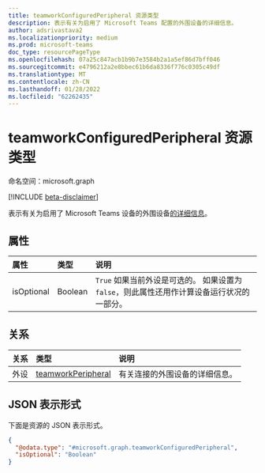 ```yaml
---
title: teamworkConfiguredPeripheral 资源类型
description: 表示有关为启用了 Microsoft Teams 配置的外围设备的详细信息。
author: adsrivastava2
ms.localizationpriority: medium
ms.prod: microsoft-teams
doc_type: resourcePageType
ms.openlocfilehash: 07a25c847acb1b9b7e3584b2a1a5ef86d7bff046
ms.sourcegitcommit: e4796212a2e8bbec61b6da8336f776c0305c49df
ms.translationtype: MT
ms.contentlocale: zh-CN
ms.lasthandoff: 01/28/2022
ms.locfileid: "62262435"
---
```

# <a name="teamworkconfiguredperipheral-resource-type"></a>teamworkConfiguredPeripheral 资源类型

命名空间：microsoft.graph

[!INCLUDE [beta-disclaimer](../../includes/beta-disclaimer.md)]

表示有关为启用了 Microsoft Teams 设备的外围设备[的详细信息](../resources/teamworkdevice.md)。

## <a name="properties"></a>属性
|属性|类型|说明|
|:---|:---|:---|
|isOptional|Boolean|`True` 如果当前外设是可选的。 如果设置为 `false`，则此属性还用作计算设备运行状况的一部分。|

## <a name="relationships"></a>关系
|关系|类型|说明|
|:---|:---|:---|
|外设|[teamworkPeripheral](../resources/teamworkperipheral.md)|有关连接的外围设备的详细信息。|

## <a name="json-representation"></a>JSON 表示形式
下面是资源的 JSON 表示形式。
<!-- {
  "blockType": "resource",
  "@odata.type": "microsoft.graph.teamworkConfiguredPeripheral"
}
-->
``` json
{
  "@odata.type": "#microsoft.graph.teamworkConfiguredPeripheral",
  "isOptional": "Boolean"
}
```


